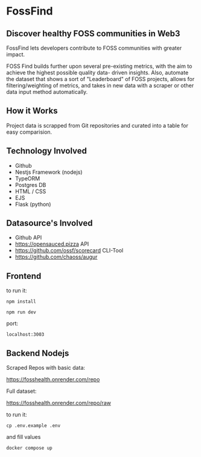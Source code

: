 # FossFind

## Discover healthy FOSS communities in Web3
FossFind lets developers contribute to FOSS communities with greater impact. 

FOSS Find builds further upon several pre-existing metrics, with the aim to achieve the highest possible quality data- driven insights. Also, automate the dataset that shows a sort of "Leaderboard" of FOSS projects, allows for filtering/weighting of metrics, and takes in new data with a scraper or other data input method automatically.

## How it Works
Project data is scrapped from Git repositories and curated into a table for easy comparision.

## Technology Involved
- Github
- Nestjs Framework (nodejs)
- TypeORM
- Postgres DB
- HTML / CSS
- EJS
- Flask (python)


## Datasource's Involved
- Github API
- https://opensauced.pizza API
- https://github.com/ossf/scorecard CLI-Tool
- https://github.com/chaoss/augur

## Frontend 

to run it:
```
npm install
```
```
npm run dev
```
port:
```
localhost:3003
```

## Backend Nodejs

Scraped Repos with basic data: 

https://fosshealth.onrender.com/repo

Full dataset:

https://fosshealth.onrender.com/repo/raw

to run it:

```
cp .env.example .env
```
and fill values

```
docker compose up
```